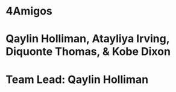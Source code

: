 # 4Amigos
# Qaylin Holliman, Atayliya Irving, Diquonte Thomas, & Kobe Dixon
# Team Lead:  Qaylin Holliman
